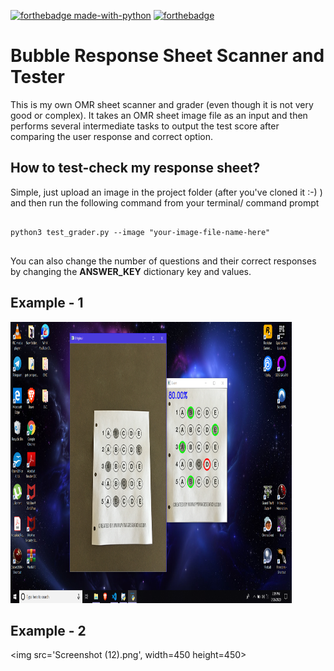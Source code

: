 [![forthebadge made-with-python](http://ForTheBadge.com/images/badges/made-with-python.svg)](https://www.python.org/)
[![forthebadge](https://forthebadge.com/images/badges/built-with-love.svg)](https://forthebadge.com)

# Bubble Response Sheet Scanner and Tester

This is my own OMR sheet scanner and grader (even though it is not very good or complex). It takes an OMR sheet image file as an input and then performs several intermediate tasks to output the test score after comparing the user response and correct option.

## How to test-check my response sheet?
Simple, just upload an image in the project folder (after you've cloned it :-) ) and then run the following command from your terminal/ command prompt
<pre>
<code>
python3 test_grader.py --image "your-image-file-name-here"
</code>
</pre>

You can also change the number of questions and their correct responses by changing the **ANSWER_KEY** dictionary key and values.

## Example - 1

<img src='Screenshot (11).png' width=450 height=450>

## Example - 2

<img src='Screenshot (12).png', width=450 height=450>
